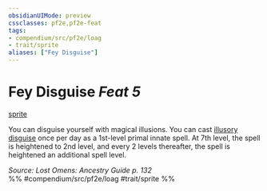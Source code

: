 ```yaml
---
obsidianUIMode: preview
cssclasses: pf2e,pf2e-feat
tags:
- compendium/src/pf2e/loag
- trait/sprite
aliases: ["Fey Disguise"]
---
```

# Fey Disguise  *Feat 5*  
[sprite](rules/traits/sprite-b1.md "Sprite Ancestry & Heritage Trait")  


You can disguise yourself with magical illusions. You can cast [illusory disguise](compendium/spells/illusory-disguise.md) once per day as a 1st-level primal innate spell. At 7th level, the spell is heightened to 2nd level, and every 2 levels thereafter, the spell is heightened an additional spell level.

*Source: Lost Omens: Ancestry Guide p. 132*  
%% #compendium/src/pf2e/loag #trait/sprite %%